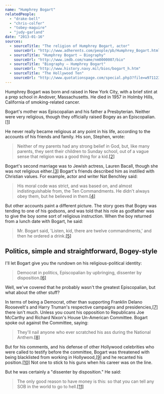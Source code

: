 ```yaml
---
name: "Humphrey Bogart"
relatedPeople:
  - "drake-bell"
  - "chris-colfer"
  - "tobey-maguire"
  - "judy-garland"
date: "2013-01-16"
sources:
  - sourceTitle: "The religion of Humphrey Bogart, actor"
    sourceUrl: "http://www.adherents.com/people/pb/Humphrey_Bogart.html"
  - sourceTitle: "Humphrey Bogart – Biography"
    sourceUrl: "http://www.imdb.com/name/nm0000007/bio"
  - sourceTitle: "Biography – Humphrey Bogart"
    sourceUrl: "http://www.history.navy.mil/bios/bogart_h.htm"
  - sourceTitle: "The Hollywood Ten"
    sourceUrl: "http://www.quotationspage.com/special.php3?file=w971123"
---
```


Humphrey Bogart was born and raised in New York City, with a brief stint at a prep school in Andover, Massachusetts. He died in 1957 in Holmby Hills, California of smoking-related cancer.

Bogart's mother was Episcopalian and his father a Presbyterian. Neither were very religious, though they officially raised Bogey as an Episcopalian.<a class="source-citation" href="#http://www.adherents.com/people/pb/Humphrey_Bogart.html" title="The religion of Humphrey Bogart, actor">[1]</a>

He never really became religious at any point in his life, according to the accounts of his friends and family. His son, Stephen, wrote:

>Neither of my parents had any strong belief in God, but, like many parents, they sent their children to Sunday school, out of a vague sense that religion was a good thing for a kid.<a class="source-citation" href="#http://www.adherents.com/people/pb/Humphrey_Bogart.html" title="The religion of Humphrey Bogart, actor">[2]</a>

Bogart's second marriage was to Jewish actress, Lauren Bacall, though she was not religious either.<a class="source-citation" href="#http://www.adherents.com/people/pb/Humphrey_Bogart.html" title="The religion of Humphrey Bogart, actor">[3]</a> Bogart's friends described him as instilled with Christian values. For example, actor and writer Nat Benchley said:

>His moral code was strict, and was based on, and almost indistinguishable from, the Ten Commandments. He didn't always obey them, but he believed in them.<a class="source-citation" href="#http://www.adherents.com/people/pb/Humphrey_Bogart.html" title="The religion of Humphrey Bogart, actor">[4]</a>

But other accounts paint a different picture. The story goes that Bogey was tending to one of his godsons, and was told that his role as godfather was to give the boy some sort of religious instruction. When the boy returned from a lunch date with Bogart, he said:

>Mr. Bogart said, 'Listen, kid, there are twelve commandments,' and then he ordered a drink.<a class="source-citation" href="#http://www.adherents.com/people/pb/Humphrey_Bogart.html" title="The religion of Humphrey Bogart, actor">[5]</a>

## 

## Politics, simple and straightforward, Bogey-style

I'll let Bogart give you the rundown on his religious-political identity:

>Democrat in politics, Episcopalian by upbringing, dissenter by disposition.<a class="source-citation" href="#http://www.imdb.com/name/nm0000007/bio" title="Humphrey Bogart – Biography">[6]</a>

Well, we've covered that he probably wasn't the greatest Episcopalian, but what about the other stuff?

In terms of being a Democrat, other than supporting Franklin Delano Roosevelt's and Harry Truman's respective campaigns and presidencies,<a class="source-citation" href="#http://www.history.navy.mil/bios/bogart_h.htm" title="Biography – Humphrey Bogart">[7]</a> there isn't much. Unless you count his opposition to Republicans Joe McCarthy and Richard Nixon's House Un-American Committee. Bogart spoke out against the Committee, saying:

>They'll nail anyone who ever scratched his ass during the National Anthem.<a class="source-citation" href="#http://www.imdb.com/name/nm0000007/bio" title="Humphrey Bogart – Biography">[8]</a>

But for his comments, and his defense of other Hollywood celebrities who were called to testify before the committee, Bogart was threatened with being blacklisted from working in Hollywood,<a class="source-citation" href="#http://www.quotationspage.com/special.php3?file=w971123" title="The Hollywood Ten">[9]</a> and he recanted his position.<a class="source-citation" href="#http://www.history.navy.mil/bios/bogart_h.htm" title="Biography – Humphrey Bogart">[10]</a> Not one to stick to his guns when his career was on the line.

But he was certainly a "dissenter by disposition." He said:

>The only good reason to have money is this: so that you can tell any SOB in the world to go to hell.<a class="source-citation" href="#http://www.imdb.com/name/nm0000007/bio" title="Humphrey Bogart – Biography">[11]</a>